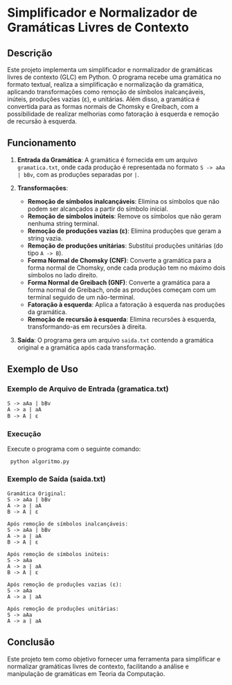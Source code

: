 # Simplificador e Normalizador de Gramáticas Livres de Contexto

## Descrição

Este projeto implementa um simplificador e normalizador de gramáticas livres de contexto (GLC) em Python. O programa recebe uma gramática no formato textual, realiza a simplificação e normalização da gramática, aplicando transformações como remoção de símbolos inalcançáveis, inúteis, produções vazias (ε), e unitárias. Além disso, a gramática é convertida para as formas normais de Chomsky e Greibach, com a possibilidade de realizar melhorias como fatoração à esquerda e remoção de recursão à esquerda.

## Funcionamento

1. **Entrada da Gramática**: A gramática é fornecida em um arquivo `gramatica.txt`, onde cada produção é representada no formato `S -> aAa | bBv`, com as produções separadas por `|`.
   
2. **Transformações**:
    - **Remoção de símbolos inalcançáveis**: Elimina os símbolos que não podem ser alcançados a partir do símbolo inicial.
    - **Remoção de símbolos inúteis**: Remove os símbolos que não geram nenhuma string terminal.
    - **Remoção de produções vazias (ε)**: Elimina produções que geram a string vazia.
    - **Remoção de produções unitárias**: Substitui produções unitárias (do tipo `A -> B`).
    - **Forma Normal de Chomsky (CNF)**: Converte a gramática para a forma normal de Chomsky, onde cada produção tem no máximo dois símbolos no lado direito.
    - **Forma Normal de Greibach (GNF)**: Converte a gramática para a forma normal de Greibach, onde as produções começam com um terminal seguido de um não-terminal.
    - **Fatoração à esquerda**: Aplica a fatoração à esquerda nas produções da gramática.
    - **Remoção de recursão à esquerda**: Elimina recursões à esquerda, transformando-as em recursões à direita.

3. **Saída**: O programa gera um arquivo `saida.txt` contendo a gramática original e a gramática após cada transformação.

## Exemplo de Uso

### Exemplo de Arquivo de Entrada (gramatica.txt)

```txt
S -> aAa | bBv
A -> a | aA
B -> A | ε
```
### Execução
Execute o programa com o seguinte comando:

```
 python algoritmo.py
```

### Exemplo de Saída (saida.txt)

```
Gramática Original:
S -> aAa | bBv
A -> a | aA
B -> A | ε

Após remoção de símbolos inalcançáveis:
S -> aAa | bBv
A -> a | aA
B -> A | ε

Após remoção de símbolos inúteis:
S -> aAa
A -> a | aA
B -> A | ε

Após remoção de produções vazias (ε):
S -> aAa
A -> a | aA

Após remoção de produções unitárias:
S -> aAa
A -> a | aA
```

## Conclusão

Este projeto tem como objetivo fornecer uma ferramenta para simplificar e normalizar gramáticas livres de contexto, facilitando a análise e manipulação de gramáticas em Teoria da Computação.
